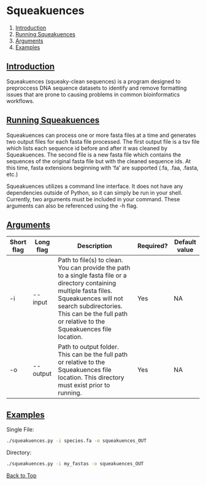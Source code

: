 <a name="top"></a>
# Squeakuences
1. [Introduction](#intro)
2. [Running Squeakuences](#running)
3. [Arguments](#arguments)
4. [Examples](#examples)

## <ins>**Introduction**</ins> <a name="intro"></a>
Squeakuences (squeaky-clean sequences) is a program designed to preproccess DNA sequence datasets to identify and remove formatting issues that are prone to causing problems in common bioinformatics workflows. 

## <ins>**Running Squeakuences**</ins> <a name="running"></a>
Squeakuences can process one or more fasta files at a time and generates two output files for each fasta file processed. The first output file is a tsv file which lists each sequence id before and after it was cleaned by Squeakuences. The second file is a new fasta file which contains the sequences of the original fasta file but with the cleaned sequence ids. At this time, fasta extensions beginning with ‘fa’ are supported (.fa, .faa, .fasta, etc.)

Squeakuences utilizes a command line interface. It does not have any dependencies outside of Python, so it can simply be run in your shell. Currently, two arguments must be included in your command. These arguments can also be referenced using the -h flag.

## <ins>**Arguments**</ins> <a name="arguments"></a>
| Short flag | Long flag         | Description | Required? | Default value |
|------------|-------------------|-------------|-----------|---------------|
| -i         | --input           | Path to file(s) to clean. You can provide the path to a single fasta file or a directory containing multiple fasta files. Squeakuences will not search subdirectories. This can be the full path or relative to the Squeakuences file location. | Yes | NA |
| -o         | --output          | Path to output folder. This can be the full path or relative to the Squeakuences file location. This directory must exist prior to running. | Yes | NA |

## <ins>**Examples**</ins> <a name="examples"></a>
Single File:
```bash
./squeakuences.py -i species.fa -o squeakuences_OUT
```

Directory:
```bash
./squeakuences.py -i my_fastas -o squeakuences_OUT
```

[Back to Top](#top)
